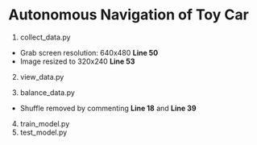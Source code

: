 # Autonomous Navigation of Toy Car

1. collect_data.py
* Grab screen resolution: 640x480 **Line 50**
* Image resized to 320x240  **Line 53**

2. view_data.py

3. balance_data.py
* Shuffle removed by commenting **Line 18** and **Line 39**

4. train_model.py
5. test_model.py
